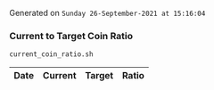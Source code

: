 Generated on `Sunday 26-September-2021 at 15:16:04`

### Current to Target Coin Ratio
`current_coin_ratio.sh`

Date|Current|Target|Ratio
---|---|---|---
